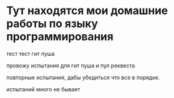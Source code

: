 # Тут находятся мои домашние работы по языку программирования
тест 
тест гит пуша

провожу испытания для гит пуша и пул реквеста

повторные испытания, дабы убедиться что все в порядке.

испытаний много не бывает